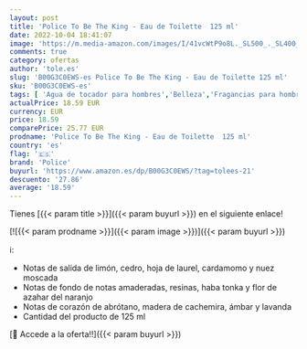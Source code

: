 ```yaml
---
layout: post
title: 'Police To Be The King - Eau de Toilette  125 ml'
date: 2022-10-04 18:41:07
image: 'https://m.media-amazon.com/images/I/41vcWtP9o8L._SL500_._SL400_.jpg'
comments: true
category: ofertas
author: 'tole.es'
slug: 'B00G3C0EWS-es Police To Be The King - Eau de Toilette 125 ml'
sku: 'B00G3C0EWS-es'
tags: [ 'Agua de tocador para hombres','Belleza','Fragancias para hombres','Perfumes y fragancias','de','eau','police','toilette','🇪🇸', ]
actualPrice: 18.59 EUR
currency: EUR
price: 18.59
comparePrice: 25.77 EUR
prodname: 'Police To Be The King - Eau de Toilette  125 ml'
country: 'es'
flag: '🇪🇸'
brand: 'Police'
buyurl: 'https://www.amazon.es/dp/B00G3C0EWS/?tag=tolees-21'
descuento: '27.86'
average: '18.59'
---
```


Tienes [{{< param title >}}]({{< param buyurl >}}) en el siguiente enlace!

[![{{< param prodname >}}]({{< param image >}})]({{< param buyurl >}})

ℹ️:

- Notas de salida de limón, cedro, hoja de laurel, cardamomo y nuez moscada
- Notas de fondo de notas amaderadas, resinas, haba tonka y flor de azahar del naranjo
- Notas de corazón de abrótano, madera de cachemira, ámbar y lavanda
- Cantidad del producto de 125 ml

[🛒 Accede a la oferta!!]({{< param buyurl >}})
